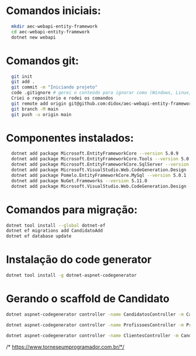 # Comandos iniciais:
``` bash
  mkdir aec-webapi-entity-framework
  cd aec-webapi-entity-framework
  dotnet new webapi
```

# Comandos git:
``` bash
  git init
  git add .
  git commit -m "Iniciando projeto"
  code .gitignore # gerei o conteúdo para ignorar como (Windows, Linux, Mac, DotnetCore, VisualStudioCore) no link: https://www.toptal.com/developers/gitignore
  Criei o repositório e rodei os comandos
  git remote add origin git@github.com:didox/aec-webapi-entity-framework.git
  git branch -M main
  git push -u origin main
```

# Componentes instalados:
``` bash
  dotnet add package Microsoft.EntityFrameworkCore --version 5.0.9
  dotnet add package Microsoft.EntityFrameworkCore.Tools --version 5.0.9
  dotnet add package Microsoft.EntityFrameworkCore.SqlServer --version 5.0.9
  dotnet add package Microsoft.VisualStudio.Web.CodeGeneration.Design --version 5.0.2
  dotnet add package Pomelo.EntityFrameworkCore.MySql --version 5.0.1
  dotnet add package NuGet.Frameworks --version 5.11.0
  dotnet add package Microsoft.VisualStudio.Web.CodeGeneration.Design --version 5.0.2
```

# Comandos para migração:
``` bash
dotnet tool install --global dotnet-ef
dotnet ef migrations add CandidatoAdd
dotnet ef database update
```

# Instalação do code generator
``` bash
dotnet tool install -g dotnet-aspnet-codegenerator
```

# Gerando o scaffold de Candidato
``` bash
dotnet aspnet-codegenerator controller -name CandidatosController -m Candidato -dc DbContexto --relativeFolderPath Controllers

dotnet aspnet-codegenerator controller -name ProfissoesController -m Profissao -dc DbContexto --relativeFolderPath Controllers

dotnet aspnet-codegenerator controller -name ClientesController -m Candidatos -dc DbContexto --relativeFolderPath Controllers --useDefaultLayout

```
/* https://www.torneseumprogramador.com.br/*/
``````````

